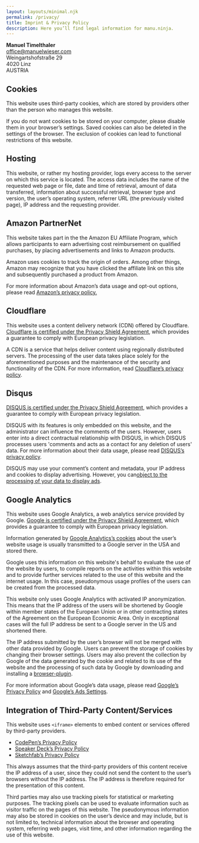 ```yaml
---
layout: layouts/minimal.njk
permalink: /privacy/
title: Imprint & Privacy Policy
description: Here you’ll find legal information for manu.ninja.
---
```


**Manuel Timelthaler**<br>
[office@manuelwieser.com](mailto:office@manuelwieser.com)<br>
Weingartshofstraße 29<br>
4020 Linz<br>
AUSTRIA

## Cookies

This website uses third-party cookies, which are stored by providers other than the person who manages this website.

If you do not want cookies to be stored on your computer, please disable them in your browser’s settings. Saved cookies can also be deleted in the settings of the browser. The exclusion of cookies can lead to functional restrictions of this website.

## Hosting

This website, or rather my hosting provider, logs every access to the server on which this service is located. The access data includes the name of the requested web page or file, date and time of retrieval, amount of data transferred, information about successful retrieval, browser type and version, the user’s operating system, referrer URL (the previously visited page), IP address and the requesting provider.

## Amazon PartnerNet

This website takes part in the the Amazon EU Affiliate Program, which allows participants to earn advertising cost reimbursement on qualified purchases, by placing advertisements and links to Amazon products.

Amazon uses cookies to track the origin of orders. Among other things, Amazon may recognize that you have clicked the affiliate link on this site and subsequently purchased a product from Amazon.

For more information about Amazon’s data usage and opt-out options, please read [Amazon’s privacy policy.](https://www.amazon.com/gp/help/customer/display.html?nodeId=201909010.)

## Cloudflare

This website uses a content delivery network (CDN) offered by Cloudflare. [Cloudflare is certified under the Privacy Shield Agreement](https://www.privacyshield.gov/participant?id=a2zt0000000GnZKAA0&status=Active), which provides a guarantee to comply with European privacy legislation.

A CDN is a service that helps deliver content using regionally distributed servers. The processing of the user data takes place solely for the aforementioned purposes and the maintenance of the security and functionality of the CDN. For more information, read [Cloudflare’s privacy policy](https://www.cloudflare.com/security-policy).

## Disqus

[DISQUS is certified under the Privacy Shield Agreement](https://www.privacyshield.gov/participant?id=a2zt0000000TRkEAAW&status=Active), which provides a guarantee to comply with European privacy legislation.

DISQUS with its features is only embedded on this website, and the administrator can influence the comments of the users. However, users enter into a direct contractual relationship with DISQUS, in which DISQUS processes users 'comments and acts as a contact for any deletion of users' data. For more information about their data usage, please read [DISQUS’s privacy policy](https://help.disqus.com/terms-and-policies/disqus-privacy-policy).

DISQUS may use your comment’s content and metadata, your IP address and cookies to display advertising. However, you can[object to the processing of your data to display ads](https://disqus.com/data-sharing-settings).

## Google Analytics

This website uses Google Analytics, a web analytics service provided by Google. [Google is certified under the Privacy Shield Agreement](https://www.privacyshield.gov/participant?id=a2zt000000001L5AAI&status=Active), which provides a guarantee to comply with European privacy legislation.

Information generated by [Google Analytics’s cookies](https://developers.google.com/analytics/devguides/collection/analyticsjs/cookie-usage) about the user’s website usage is usually transmitted to a Google server in the USA and stored there.

Google uses this information on this website's behalf to evaluate the use of the website by users, to compile reports on the activities within this website and to provide further services related to the use of this website and the internet usage. In this case, pseudonymous usage profiles of the users can be created from the processed data.

This website only uses Google Analytics with activated IP anonymization. This means that the IP address of the users will be shortened by Google within member states of the European Union or in other contracting states of the Agreement on the European Economic Area. Only in exceptional cases will the full IP address be sent to a Google server in the US and shortened there.

The IP address submitted by the user’s browser will not be merged with other data provided by Google. Users can prevent the storage of cookies by changing their browser settings. Users may also prevent the collection by Google of the data generated by the cookie and related to its use of the website and the processing of such data by Google by downloading and installing a [browser-plugin](https://tools.google.com/dlpage/gaoptout).

For more information about Google’s data usage, please read [Google’s Privacy Policy](https://policies.google.com/technologies/ads) and [Google’s Ads Settings](https://adssettings.google.com/authenticated).

## Integration of Third-Party Content/Services

This website uses `<iframe>` elements to embed content or services offered by third-party providers.

*   [CodePen’s Privacy Policy](https://blog.codepen.io/legal/privacy/)
*   [Speaker Deck’s Privacy Policy](https://speakerdeck.com/privacy)
*   [Sketchfab’s Privacy Policy](https://sketchfab.com/privacy)

This always assumes that the third-party providers of this content receive the IP address of a user, since they could not send the content to the user’s browsers without the IP address. The IP address is therefore required for the presentation of this content.

Third parties may also use tracking pixels for statistical or marketing purposes. The tracking pixels can be used to evaluate information such as visitor traffic on the pages of this website. The pseudonymous information may also be stored in cookies on the user’s device and may include, but is not limited to, technical information about the browser and operating system, referring web pages, visit time, and other information regarding the use of this website.
